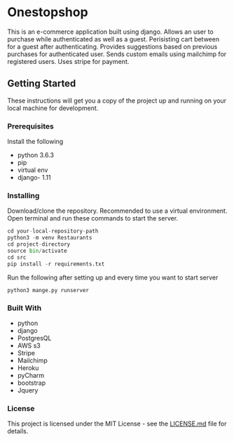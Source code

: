 # Onestopshop

This is an e-commerce application built using django. Allows an user to purchase while authenticated as well as a guest. Perisisting cart between for a guest after authenticating. Provides suggestions based on previous purchases for authenticated user. Sends custom emails using mailchimp for registered users. Uses stripe for payment. 

## Getting Started

These instructions will get you a copy of the project up and running on your local machine for development.

### Prerequisites

Install the following
* python 3.6.3
* pip
* virtual env
* django- 1.11

### Installing

Download/clone the repository. Recommended to use a virtual environment. Open terminal and run these commands to start the server.  
```python
cd your-local-repository-path
python3 -m venv Restaurants
cd project-directory
source bin/activate
cd src
pip install -r requirements.txt
```  
Run the following after setting up and every time you want to start server
```
python3 mange.py runserver
```
### Built With

* python
* django
* PostgresQL
* AWS s3
* Stripe
* Mailchimp
* Heroku
* pyCharm
* bootstrap
* Jquery

### License
This project is licensed under the MIT License - see the [LICENSE.md](https://github.com/vykuntaharsha/onestopshop/blob/master/LICENSE) file for details.
